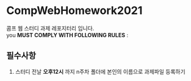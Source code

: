 # CompWebHomework2021
콤프 웹 스터디 과제 레포지터리 입니다.   
you __MUST COMPLY WITH FOLLOWING RULES__ :
## 필수사항
1. 스터디 전날 __오후12시__ 까지 n주차 폴더에 본인의 이름으로 과제파일 등록하기
